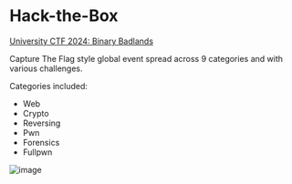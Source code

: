 # Hack-the-Box
[University CTF 2024: Binary Badlands](https://ctf.hackthebox.com/event/details/university-ctf-2024-binary-badlands-1822)  

Capture The Flag style global event spread across 9 categories and with various challenges.

Categories included:
- Web
- Crypto
- Reversing
- Pwn
- Forensics
- Fullpwn

![image](https://github.com/user-attachments/assets/f478801f-ae53-469e-bb92-66c950597deb)
